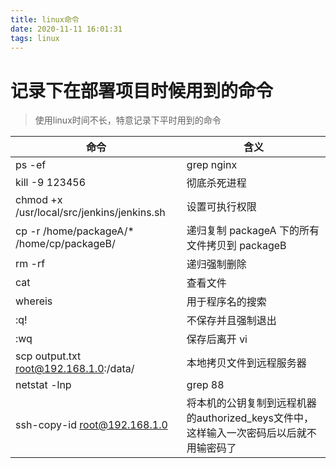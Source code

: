 ```yaml
---
title: linux命令
date: 2020-11-11 16:01:31
tags: linux
---
```

# 记录下在部署项目时候用到的命令
>  使用linux时间不长，特意记录下平时用到的命令

|  命令   | 含义  |
|  ----  | ----  |
|   ps -ef | grep nginx |  查看进程nginx   |
|  kill -9 123456       |  彻底杀死进程   |
|  chmod +x /usr/local/src/jenkins/jenkins.sh   |  设置可执行权限  |
|  cp -r /home/packageA/* /home/cp/packageB/  |    递归复制 packageA 下的所有文件拷贝到 packageB  |
|  rm -rf   |    递归强制删除  |
|  cat      |    查看文件  |
|  whereis  |    用于程序名的搜索  |
|  :q!      |    不保存并且强制退出  |
|  :wq      |    保存后离开 vi  |
| scp output.txt root@192.168.1.0:/data/ |  本地拷贝文件到远程服务器 |
| netstat -lnp|grep 88  |   检查端口被哪个进程占用 |
| ssh-copy-id root@192.168.1.0 | 将本机的公钥复制到远程机器的authorized_keys文件中，这样输入一次密码后以后就不用输密码了  |